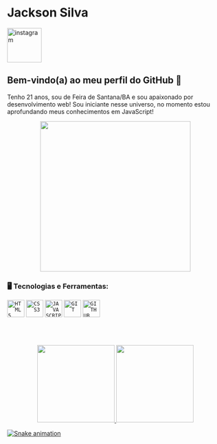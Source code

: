 # Jackson Silva

<a href="https://www.instagram.com/jacks0n_ss/">
    <img  width="80px" src="https://cdn-icons-png.flaticon.com/512/3955/3955024.png" alt="instagram">
</a>

<!--
<img align="left" width="80px" src="https://i.ibb.co/qkGSp1D/instagram.png" alt="instagram" style="vertical-align:top;">
<img align="left" width="80px" src="https://i.ibb.co/ZcFHDpv/twitter.png" alt="twitter" style="vertical-align:top;">
<img width="80px" src="https://i.ibb.co/RyZx12b/linkedin.png" alt="linkedin" style="vertical-align:top;">
-->

## Bem-vindo(a) ao meu perfil do GitHub 👋

Tenho 21 anos, sou de Feira de Santana/BA e sou apaixonado por desenvolvimento web! Sou iniciante nesse universo, no momento estou aprofundando meus conhecimentos em JavaScript!

<p align="center">
  <img src="https://super.abril.com.br/wp-content/uploads/2016/09/super_imggato_digitando_0.gif" width="350">
</p>

### 🖥️ Tecnologias e Ferramentas:

<code><img width="40px" src="https://cdn.jsdelivr.net/gh/devicons/devicon/icons/html5/html5-original-wordmark.svg" title = "HTML5"/></code>
<code><img width="40px" src="https://cdn.jsdelivr.net/gh/devicons/devicon/icons/css3/css3-original-wordmark.svg" title = "CSS3"/></code>
<code><img width="40px" src="https://cdn.jsdelivr.net/gh/devicons/devicon/icons/javascript/javascript-original.svg" title = "JAVASCRIPT"/></code>
<code><img width="40px" src="https://cdn.jsdelivr.net/gh/devicons/devicon/icons/git/git-original.svg" title = "GIT"/></code>
<code><img width="40px" src="https://cdn.jsdelivr.net/gh/devicons/devicon/icons/github/github-original.svg" title = "GITHUB"/></code>

<br>
<br>
<p align="center">
<a href="https://github.com/jacks0nsilva">
<img height="180em" src="https://github-readme-stats.vercel.app/api/top-langs/?username=jacks0nsilva&layout=compact&langs_count=7&theme=dracula"/>
<img height="180em" src="https://github-readme-stats.vercel.app/api?username=jacks0nsilva&show_icons=true&theme=dracula&include_all_commits=true&count_private=true"/>
</p>

![Snake animation](https://github.com/jacks0nsilva/jacks0nsilva/blob/output/github-contribution-grid-snake.svg)
